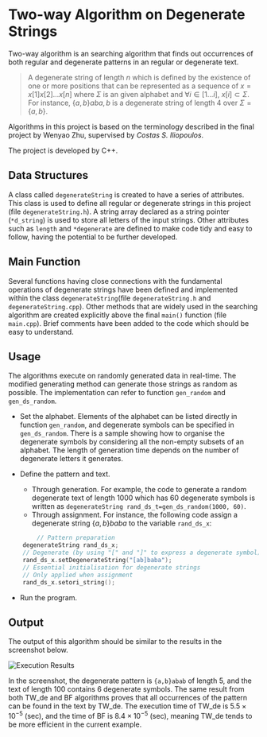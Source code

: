 # Two-way Algorithm on Degenerate Strings
Two-way algorithm is an searching algorithm that finds out occurrences of both regular and degenerate patterns in an regular or degenerate text. 

> A degenerate string of length $n$ which is defined by the existence of one or more positions that can be represented as a sequence of $x=x[1]x[2]\dots x[n]$ where $\Sigma$ is an given alphabet and $\forall i\in [1\dots i],\ x[i]\subset \Sigma$. For instance, $\{a,b\}ab{a,b}$ is a degenerate string of length 4 over $\Sigma=\{a,b\}$.

Algorithms in this project is based on the terminology described in the final project by Wenyao Zhu, supervised by *Costas S. Iliopoulos*. 

The project is developed by C++.

## Data Structures
A class called `degenerateString` is created to have a series of attributes. This class is used to define all regular or degenerate strings in this project (file `degenerateString.h`). A string array declared as a string pointer (`*d_string`) is used to store all letters of the input strings. Other attributes such as `length` and `*degenerate` are defined to make code tidy and easy to follow, having the potential to be further developed.

## Main Function
Several functions having close connections with the fundamental operations of degenerate strings have been defined and implemented within the class `degenerateString`(file `degenerateString.h` and `degenerateString.cpp`). Other methods that are widely used in the searching algorithm are created explicitly above the final `main()` function (file `main.cpp`). Brief comments have been added to the code which should be easy to understand.

## Usage
The algorithms execute on randomly generated data in real-time. The modified generating method can generate those strings as random as possible. The implementation can refer to function `gen_random` and `gen_ds_random`.

+ Set the alphabet. Elements of the alphabet can be listed directly in function `gen_random`, and degenerate symbols can be specified in `gen_ds_random`. There is a sample showing how to organise the degenerate symbols by considering all the non-empty subsets of an alphabet. The length of generation time depends on the number of degenerate letters it generates.

+ Define the pattern and text. 

  + Through generation. For example, the code to generate a random degenerate text of length 1000 which has 60 degenerate symbols is written as `degenerateString rand_ds_t=gen_ds_random(1000, 60)`.
  + Through assignment. For instance, the following code assign a degenerate string $\{a,b\}baba$ to the variable `rand_ds_x`: 
```c++
		// Pattern preparation
    degenerateString rand_ds_x;
    // Degenerate (by using "[" and "]" to express a degenerate symbol) e.g.,
    rand_ds_x.setDegenerateString("[ab]baba");
    // Essential initialisation for degenerate strings
    // Only applied when assignment
    rand_ds_x.setori_string();
```

+ Run the program.

## Output
The output of this algorithm should be similar to the results in the screenshot below.

![Execution Results](https://i0.wp.com/tva1.sinaimg.cn/large/e6c9d24egy1h4zn9mm3cqj21c00u0te2.jpg)



In the screenshot, the degenerate pattern is `{a,b}abab` of length 5, and the text of length $100$ contains $6$ degenerate symbols. The same result from both TW_de and BF algorithms proves that all occurrences of the pattern can be found in the text by TW_de. The execution time of TW_de is $5.5\times 10^{-5}$ (sec), and the time of BF is $8.4\times10^{-5}$ (sec), meaning TW_de tends to be more efficient in the current example. 




